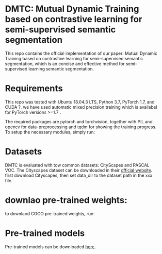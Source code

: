 # DMTC: Mutual Dynamic Training based on contrastive learning for semi-supervised semantic segmentation

This repo contains the official implementation of our paper: Mutual Dynamic Training based on contrastive learning for semi-supervised semantic segmentation, which is  an concise and effective method for semi-supervised learning semantic segmentation. 

# Requirements
This repo was tested with Ubuntu 18.04.3 LTS, Python 3.7, PyTorch 1.7, and CUDA ?. we have used automatic mixed precision training which is availabel for PyTorch versions >=1.7 .

The required packages are pytorch and torchvision, together with PIL and opencv for data-preprocessing and tqdm for showing the training progress. To setup the necessary modules, simply run:

# Datasets
DMTC is evaluated with tow common datasets: CityScapes and PASCAL VOC. 
The Cityscapes dataset can be downloaded in their [official website](https://www.cityscapes-dataset.com/). first download Cityscapes, then set data_dir to the dataset path in the xxx file.

# downlao pre-trained weights:

to downlaod COCO pre-trained weights, run:

# Pre-trained models
Pre-trained models can be downloaded [here](https://www.cityscapes-dataset.com/).

